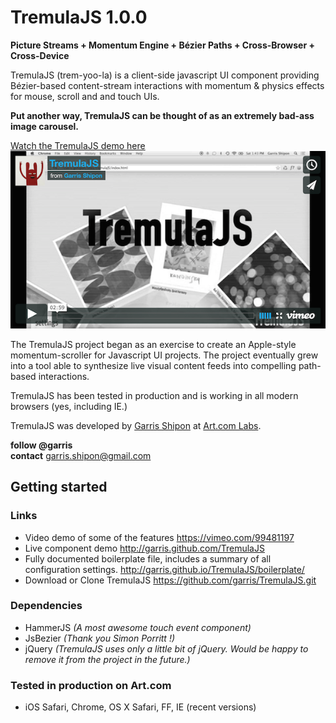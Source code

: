 # TremulaJS 1.0.0

**Picture Streams + Momentum Engine + Bézier Paths + Cross-Browser + Cross-Device**  

TremulaJS (trem-yoo-la) is a client-side javascript UI component providing Bézier-based content-stream interactions with momentum & physics effects for mouse, scroll and and touch UIs. 

**Put another way, TremulaJS can be thought of as an extremely bad-ass image carousel.**  

[Watch the TremulaJS demo here](https://vimeo.com/99481197)  
![Smaller icon](docs/vimeo.png)

The TremulaJS project began as an exercise to create an Apple-style momentum-scroller for Javascript UI projects. The project eventually grew into a tool able to synthesize live visual content feeds into compelling path-based interactions.

TremulaJS has been tested in production and is working in all modern browsers (yes, including IE.)

TremulaJS was developed by [Garris Shipon](http://garriss.wordpress.com/) at [Art.com Labs](http://art.com/).

**follow @garris**  
**contact** <garris.shipon@gmail.com>

## Getting started

### Links

- Video demo of some of the features <https://vimeo.com/99481197>
- Live component demo <http://garris.github.com/TremulaJS>
- Fully documented boilerplate file, includes a summary of all configuration settings. <http://garris.github.io/TremulaJS/boilerplate/>
- Download or Clone TremulaJS <https://github.com/garris/TremulaJS.git>

### Dependencies

- HammerJS *(A most awesome touch event component)*
- JsBezier *(Thank you Simon Porritt !)*
- jQuery *(TremulaJS uses only a little bit of jQuery. Would be happy to remove it from the project in the future.)*

### Tested in production on Art.com

- iOS Safari, Chrome, OS X Safari, FF, IE (recent versions) 




